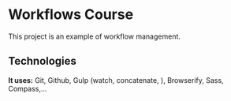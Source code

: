 # Workflows Course

This project is an example of workflow management.

## Technologies

**It uses:** Git, Github, Gulp (watch, concatenate, ), Browserify, Sass, Compass,...
